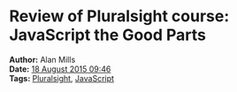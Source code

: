 Review of Pluralsight course: JavaScript the Good Parts
=======================================================
**Author:** Alan Mills  
**Date:** [18 August 2015 09:46](/blog/history/2015-08.md)  
**Tags:** [Pluralsight](/blog/categories/pluralsight.md), [JavaScript](/blog/categories/javascript.md)

